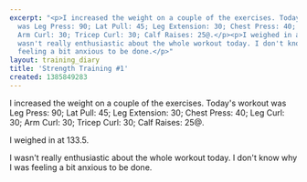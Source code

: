 ```yaml
---
excerpt: "<p>I increased the weight on a couple of the exercises. Today's workout
  was Leg Press: 90; Lat Pull: 45; Leg Extension: 30; Chest Press: 40; Leg Curl: 30;
  Arm Curl: 30; Tricep Curl: 30; Calf Raises: 25@.</p><p>I weighed in at 133.5.</p><p>I
  wasn't really enthusiastic about the whole workout today. I don't know why I was
  feeling a bit anxious to be done.</p>"
layout: training_diary
title: 'Strength Training #1'
created: 1385849283
---
```

<p>I increased the weight on a couple of the exercises. Today's workout was Leg Press: 90; Lat Pull: 45; Leg Extension: 30; Chest Press: 40; Leg Curl: 30; Arm Curl: 30; Tricep Curl: 30; Calf Raises: 25@.</p><p>I weighed in at 133.5.</p><p>I wasn't really enthusiastic about the whole workout today. I don't know why I was feeling a bit anxious to be done.</p>
